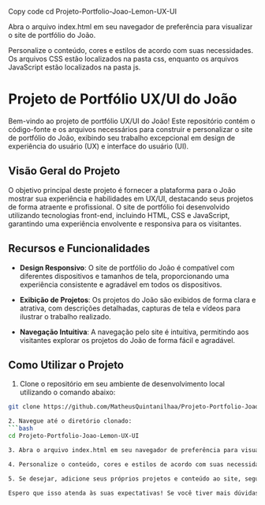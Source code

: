 
Copy code
cd Projeto-Portfolio-Joao-Lemon-UX-UI

Abra o arquivo index.html em seu navegador de preferência para visualizar o site de portfólio do João.

Personalize o conteúdo, cores e estilos de acordo com suas necessidades. Os arquivos CSS estão localizados na pasta css, enquanto os arquivos JavaScript estão localizados na pasta js.



# Projeto de Portfólio UX/UI do João

Bem-vindo ao projeto de portfólio UX/UI do João! Este repositório contém o código-fonte e os arquivos necessários para construir e personalizar o site de portfólio do João, exibindo seu trabalho excepcional em design de experiência do usuário (UX) e interface do usuário (UI).

## Visão Geral do Projeto

O objetivo principal deste projeto é fornecer a plataforma para o João mostrar sua experiência e habilidades em UX/UI, destacando seus projetos de forma atraente e profissional. O site de portfólio foi desenvolvido utilizando tecnologias front-end, incluindo HTML, CSS e JavaScript, garantindo uma experiência envolvente e responsiva para os visitantes.

## Recursos e Funcionalidades

- **Design Responsivo**: O site de portfólio do João é compatível com diferentes dispositivos e tamanhos de tela, proporcionando uma experiência consistente e agradável em todos os dispositivos.

- **Exibição de Projetos**: Os projetos do João são exibidos de forma clara e atrativa, com descrições detalhadas, capturas de tela e vídeos para ilustrar o trabalho realizado.

- **Navegação Intuitiva**: A navegação pelo site é intuitiva, permitindo aos visitantes explorar os projetos do João de forma fácil e agradável.

## Como Utilizar o Projeto

1. Clone o repositório em seu ambiente de desenvolvimento local utilizando o comando abaixo:

```bash
git clone https://github.com/MatheusQuintanilhaa/Projeto-Portfolio-Joao-Lemon-UX-UI.git

2. Navegue até o diretório clonado:
```bash
cd Projeto-Portfolio-Joao-Lemon-UX-UI

3. Abra o arquivo index.html em seu navegador de preferência para visualizar o site de portfólio do João.

4. Personalize o conteúdo, cores e estilos de acordo com suas necessidades. Os arquivos CSS estão localizados na pasta css, enquanto os arquivos JavaScript estão localizados na pasta js.

5. Se desejar, adicione seus próprios projetos e conteúdo ao site, seguindo a estrutura fornecida.

Espero que isso atenda às suas expectativas! Se você tiver mais dúvidas ou precisar de mais ajuda, fique à vontade para perguntar.





